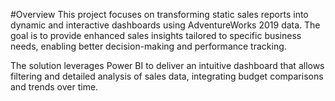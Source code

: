 #Overview
This project focuses on transforming static sales reports into dynamic and interactive dashboards using AdventureWorks 2019 data. The goal is to provide enhanced sales insights tailored to specific business needs, enabling better decision-making and performance tracking.

The solution leverages Power BI to deliver an intuitive dashboard that allows filtering and detailed analysis of sales data, integrating budget comparisons and trends over time.

